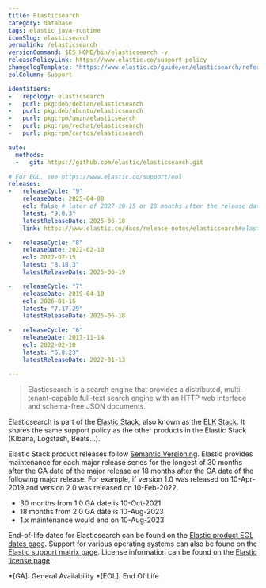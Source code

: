 ```yaml
---
title: Elasticsearch
category: database
tags: elastic java-runtime
iconSlug: elasticsearch
permalink: /elasticsearch
versionCommand: $ES_HOME/bin/elasticsearch -v
releasePolicyLink: https://www.elastic.co/support_policy
changelogTemplate: "https://www.elastic.co/guide/en/elasticsearch/reference/{{'__LATEST__'|split:'.'|pop|join:'.'}}/release-notes-__LATEST__.html"
eolColumn: Support

identifiers:
-   repology: elasticsearch
-   purl: pkg:deb/debian/elasticsearch
-   purl: pkg:deb/ubuntu/elasticsearch
-   purl: pkg:rpm/amzn/elasticsearch
-   purl: pkg:rpm/redhat/elasticsearch
-   purl: pkg:rpm/centos/elasticsearch

auto:
  methods:
  -   git: https://github.com/elastic/elasticsearch.git

# For EOL, see https://www.elastic.co/support/eol
releases:
-   releaseCycle: "9"
    releaseDate: 2025-04-08
    eol: false # later of 2027-10-15 or 18 months after the release date of 10.0
    latest: "9.0.3"
    latestReleaseDate: 2025-06-18
    link: https://www.elastic.co/docs/release-notes/elasticsearch#elasticsearch-9.0.1-release-notes

-   releaseCycle: "8"
    releaseDate: 2022-02-10
    eol: 2027-07-15
    latest: "8.18.3"
    latestReleaseDate: 2025-06-19

-   releaseCycle: "7"
    releaseDate: 2019-04-10
    eol: 2026-01-15
    latest: "7.17.29"
    latestReleaseDate: 2025-06-18

-   releaseCycle: "6"
    releaseDate: 2017-11-14
    eol: 2022-02-10
    latest: "6.8.23"
    latestReleaseDate: 2022-01-13

---
```


> Elasticsearch is a search engine that provides a distributed, multi-tenant-capable full-text search
> engine with an HTTP web interface and schema-free JSON documents.

Elasticsearch is part of the [Elastic Stack](https://www.elastic.co/elastic-stack/), also known as the
[ELK Stack](https://www.elastic.co/what-is/elk-stack). It shares the same support policy as the
other products in the Elastic Stack (Kibana, Logstash, Beats...).

Elastic Stack product releases follow [Semantic Versioning](https://semver.org/).
Elastic provides maintenance for each major release series for the longest of 30 months after the GA date of the major release
or 18 months after the GA date of the following major release.
For example, if version 1.0 was released on 10-Apr-2019 and version 2.0 was released on 10-Feb-2022.

- 30 months from 1.0 GA date is 10-Oct-2021
- 18 months from 2.0 GA date is 10-Aug-2023
- 1.x maintenance would end on 10-Aug-2023

End-of-life dates for Elasticsearch can be found on the [Elastic product EOL dates page](https://www.elastic.co/support/eol).
Support for various operating systems can also be found on the [Elastic support matrix page](https://www.elastic.co/support/matrix).
License information can be found on the [Elastic license page](https://www.elastic.co/pricing/faq/licensing).

*[GA]: General Availability
*[EOL]: End Of Life
